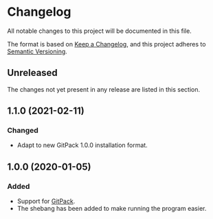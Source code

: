 # Changelog

All notable changes to this project will be documented in this file.

The format is based on [Keep a Changelog](https://keepachangelog.com/en/1.0.0/), and this project adheres to [Semantic Versioning](https://semver.org/spec/v2.0.0.html).

## Unreleased

The changes not yet present in any release are listed in this section.

## 1.1.0 (2021-02-11)

### Changed

* Adapt to new GitPack 1.0.0 installation format.

## 1.0.0 (2020-01-05)

### Added

* Support for [GitPack](https://github.com/dominiksalvet/gitpack).
* The shebang has been added to make running the program easier.
